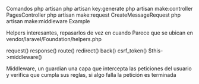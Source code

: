 Comandos php artisan
	php artisan key:generate
	php artisan make:controller PagesController
	php artisan make:request CreateMessageRequest
	php artisan make:middleware Example

Helpers interesantes, repasarlos de vez en cuando
Parece que se ubican en vendor/laravel/Foundation/helpers.php

request()
response()
route()
redirect()
back()
csrf_token()
$this->middleware()

Middleware, un guardian una capa que intercepta las peticiones del usuario y verifica que cumpla sus reglas, si algo falla la petición es terminada